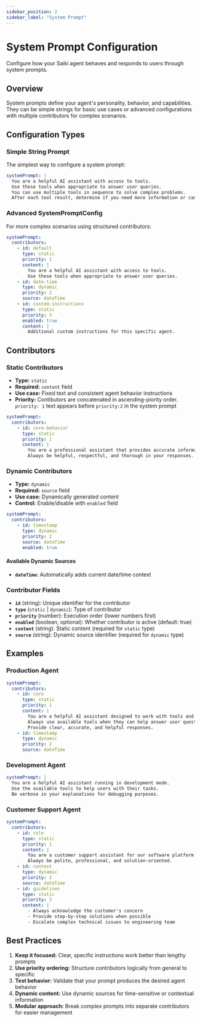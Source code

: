 ```yaml
---
sidebar_position: 2
sidebar_label: "System Prompt"
---
```


# System Prompt Configuration

Configure how your Saiki agent behaves and responds to users through system prompts.

## Overview

System prompts define your agent's personality, behavior, and capabilities. They can be simple strings for basic use cases or advanced configurations with multiple contributors for complex scenarios.

## Configuration Types

### Simple String Prompt

The simplest way to configure a system prompt:

```yaml
systemPrompt: |
  You are a helpful AI assistant with access to tools.
  Use these tools when appropriate to answer user queries.
  You can use multiple tools in sequence to solve complex problems.
  After each tool result, determine if you need more information or can provide a final answer.
```

### Advanced SystemPromptConfig

For more complex scenarios using structured contributors:

```yaml
systemPrompt:
  contributors:
    - id: default
      type: static
      priority: 1
      content: |
        You are a helpful AI assistant with access to tools.
        Use these tools when appropriate to answer user queries.
    - id: date-time
      type: dynamic
      priority: 2
      source: dateTime
    - id: custom-instructions
      type: static
      priority: 3
      enabled: true
      content: |
        Additional custom instructions for this specific agent.
```

## Contributors

### Static Contributors
- **Type:** `static`
- **Required:** `content` field
- **Use case:** Fixed text and consistent agent behavior instructions
- **Priority:** Contibutors are concatenated in ascending-piority order. `priority: 1` text appears before `priority:2` in the system prompt

```yaml
systemPrompt:
  contributors:
    - id: core-behavior
      type: static
      priority: 1
      content: |
        You are a professional assistant that provides accurate information.
        Always be helpful, respectful, and thorough in your responses.
```

### Dynamic Contributors
- **Type:** `dynamic`  
- **Required:** `source` field
- **Use case:** Dynamically generated content
- **Control:** Enable/disable with `enabled` field

```yaml
systemPrompt:
  contributors:
    - id: timestamp
      type: dynamic
      priority: 2
      source: dateTime
      enabled: true
```

#### Available Dynamic Sources
- **`dateTime`:** Automatically adds current date/time context

### Contributor Fields

- **`id`** (string): Unique identifier for the contributor
- **`type`** (`static` | `dynamic`): Type of contributor
- **`priority`** (number): Execution order (lower numbers first)
- **`enabled`** (boolean, optional): Whether contributor is active (default: true)
- **`content`** (string): Static content (required for `static` type)
- **`source`** (string): Dynamic source identifier (required for `dynamic` type)

## Examples

### Production Agent
```yaml
systemPrompt:
  contributors:
    - id: core
      type: static
      priority: 1
      content: |
        You are a helpful AI assistant designed to work with tools and data.
        Always use available tools when they can help answer user questions.
        Provide clear, accurate, and helpful responses.
    - id: timestamp
      type: dynamic
      priority: 2
      source: dateTime
```

### Development Agent
```yaml
systemPrompt: |
  You are a helpful AI assistant running in development mode.
  Use the available tools to help users with their tasks.
  Be verbose in your explanations for debugging purposes.
```

### Customer Support Agent
```yaml
systemPrompt:
  contributors:
    - id: role
      type: static
      priority: 1
      content: |
        You are a customer support assistant for our software platform.
        Always be polite, professional, and solution-oriented.
    - id: context
      type: dynamic
      priority: 2
      source: dateTime
    - id: guidelines
      type: static
      priority: 3
      content: |
        - Always acknowledge the customer's concern
        - Provide step-by-step solutions when possible
        - Escalate complex technical issues to engineering team
```

## Best Practices

1. **Keep it focused:** Clear, specific instructions work better than lengthy prompts
2. **Use priority ordering:** Structure contributors logically from general to specific
3. **Test behavior:** Validate that your prompt produces the desired agent behavior
4. **Dynamic content:** Use dynamic sources for time-sensitive or contextual information
5. **Modular approach:** Break complex prompts into separate contributors for easier management

